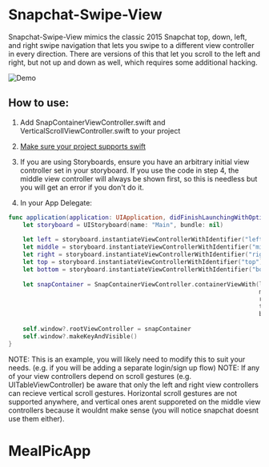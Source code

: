 # Snapchat-Swipe-View

Snapchat-Swipe-View mimics the classic 2015 Snapchat top, down, left, and right swipe navigation that lets you swipe to a different view controller in every direction. There are versions of this that let you scroll to the left and right, but not up and down as well, which requires some additional hacking.

![Demo](https://cloud.githubusercontent.com/assets/7165897/9416939/73c08a56-4816-11e5-9441-9b3a5656cce8.gif)

## How to use:
1. Add SnapContainerViewController.swift and VerticalScrollViewController.swift to your project

2. [Make sure your project supports swift](https://developer.apple.com/library/ios/documentation/Swift/Conceptual/BuildingCocoaApps/MixandMatch.html)

3.  If you are using Storyboards, ensure you have an arbitrary initial view controller set in your storyboard. If you use the code in step 4, the middle view controller will always be shown first, so this is needless but you will get an error if you don't do it. 

4. In your App Delegate:
```swift
func application(application: UIApplication, didFinishLaunchingWithOptions launchOptions: [NSObject : AnyObject]?) -> Bool {
    let storyboard = UIStoryboard(name: "Main", bundle: nil)
    
    let left = storyboard.instantiateViewControllerWithIdentifier("left")
    let middle = storyboard.instantiateViewControllerWithIdentifier("middle")
    let right = storyboard.instantiateViewControllerWithIdentifier("right")
    let top = storyboard.instantiateViewControllerWithIdentifier("top")
    let bottom = storyboard.instantiateViewControllerWithIdentifier("bottom")
    
    let snapContainer = SnapContainerViewController.containerViewWith(left,
                                                                      middleVC: middle,
                                                                      rightVC: right,
                                                                      topVC: top,
                                                                      bottomVC: bottom)
    
    self.window?.rootViewController = snapContainer
    self.window?.makeKeyAndVisible()
}
```
NOTE: This is an example, you will likely need to modify this to suit your needs. (e.g. if you will be adding a separate login/sign up flow)
NOTE: If any of your view controllers depend on scroll gestures (e.g. UITableViewController) be aware that only the left and right view controllers can recieve vertical scroll gestures. Horizontal scroll gestures are not supported anywhere, and vertical ones arent supporeted on the middle view controllers because it wouldnt make sense (you will notice snapchat doesnt use them either).
# MealPicApp

